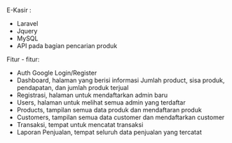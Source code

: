 E-Kasir :
- Laravel
- Jquery
- MySQL
- API pada bagian pencarian produk

Fitur - fitur:
- Auth Google Login/Register
- Dashboard, halaman yang berisi informasi Jumlah product, sisa produk, pendapatan, dan jumlah produk terjual
- Registrasi, halaman untuk mendaftarkan admin baru
- Users, halaman untuk melihat semua admin yang terdaftar
- Products, tampilan semua data produk dan mendaftaran produk
- Customers, tampilan semua data customer dan mendaftarkan customer
- Transaksi, tempat untuk mencatat transaksi
- Laporan Penjualan, tempat seluruh data penjualan yang tercatat
